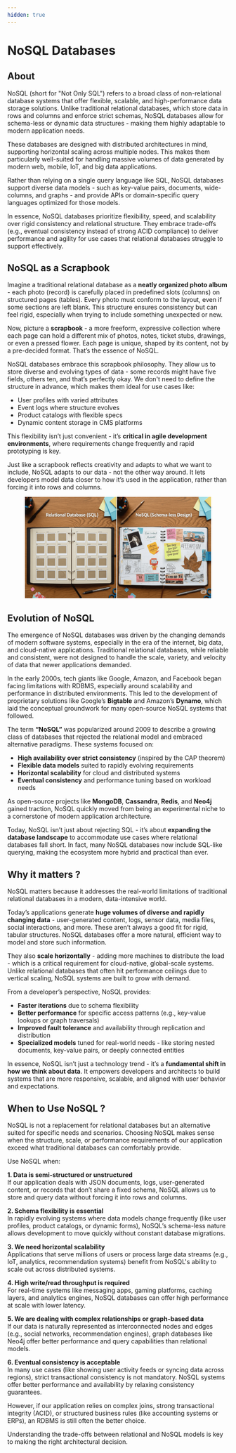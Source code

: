 ```yaml
---
hidden: true
---
```


# NoSQL Databases

## About

NoSQL (short for "Not Only SQL") refers to a broad class of non-relational database systems that offer flexible, scalable, and high-performance data storage solutions. Unlike traditional relational databases, which store data in rows and columns and enforce strict schemas, NoSQL databases allow for schema-less or dynamic data structures - making them highly adaptable to modern application needs.

These databases are designed with distributed architectures in mind, supporting horizontal scaling across multiple nodes. This makes them particularly well-suited for handling massive volumes of data generated by modern web, mobile, IoT, and big data applications.

Rather than relying on a single query language like SQL, NoSQL databases support diverse data models - such as key-value pairs, documents, wide-columns, and graphs - and provide APIs or domain-specific query languages optimized for those models.

In essence, NoSQL databases prioritize flexibility, speed, and scalability over rigid consistency and relational structure. They embrace trade-offs (e.g., eventual consistency instead of strong ACID compliance) to deliver performance and agility for use cases that relational databases struggle to support effectively.

## NoSQL as a Scrapbook

Imagine a traditional relational database as a **neatly organized photo album** - each photo (record) is carefully placed in predefined slots (columns) on structured pages (tables). Every photo must conform to the layout, even if some sections are left blank. This structure ensures consistency but can feel rigid, especially when trying to include something unexpected or new.

Now, picture a **scrapbook** - a more freeform, expressive collection where each page can hold a different mix of photos, notes, ticket stubs, drawings, or even a pressed flower. Each page is unique, shaped by its content, not by a pre-decided format. That’s the essence of NoSQL.

NoSQL databases embrace this scrapbook philosophy. They allow us to store diverse and evolving types of data - some records might have five fields, others ten, and that’s perfectly okay. We don't need to define the structure in advance, which makes them ideal for use cases like:

* User profiles with varied attributes
* Event logs where structure evolves
* Product catalogs with flexible specs
* Dynamic content storage in CMS platforms

This flexibility isn’t just convenient - it’s **critical in agile development environments**, where requirements change frequently and rapid prototyping is key.

Just like a scrapbook reflects creativity and adapts to what we want to include, NoSQL adapts to our data - not the other way around. It lets developers model data closer to how it’s used in the application, rather than forcing it into rows and columns.

<figure><img src="../../.gitbook/assets/nosql.png" alt=""><figcaption></figcaption></figure>

## Evolution of NoSQL

The emergence of NoSQL databases was driven by the changing demands of modern software systems, especially in the era of the internet, big data, and cloud-native applications. Traditional relational databases, while reliable and consistent, were not designed to handle the scale, variety, and velocity of data that newer applications demanded.

In the early 2000s, tech giants like Google, Amazon, and Facebook began facing limitations with RDBMS, especially around scalability and performance in distributed environments. This led to the development of proprietary solutions like Google’s **Bigtable** and Amazon’s **Dynamo**, which laid the conceptual groundwork for many open-source NoSQL systems that followed.

The term **“NoSQL”** was popularized around 2009 to describe a growing class of databases that rejected the relational model and embraced alternative paradigms. These systems focused on:

* **High availability over strict consistency** (inspired by the CAP theorem)
* **Flexible data models** suited to rapidly evolving requirements
* **Horizontal scalability** for cloud and distributed systems
* **Eventual consistency** and performance tuning based on workload needs

As open-source projects like **MongoDB**, **Cassandra**, **Redis**, and **Neo4j** gained traction, NoSQL quickly moved from being an experimental niche to a cornerstone of modern application architecture.

Today, NoSQL isn’t just about rejecting SQL - it’s about **expanding the database landscape** to accommodate use cases where relational databases fall short. In fact, many NoSQL databases now include SQL-like querying, making the ecosystem more hybrid and practical than ever.

## Why it matters ?

NoSQL matters because it addresses the real-world limitations of traditional relational databases in a modern, data-intensive world.

Today’s applications generate **huge volumes of diverse and rapidly changing data** - user-generated content, logs, sensor data, media files, social interactions, and more. These aren’t always a good fit for rigid, tabular structures. NoSQL databases offer a more natural, efficient way to model and store such information.

They also **scale horizontally** - adding more machines to distribute the load - which is a critical requirement for cloud-native, global-scale systems. Unlike relational databases that often hit performance ceilings due to vertical scaling, NoSQL systems are built to grow with demand.

From a developer’s perspective, NoSQL provides:

* **Faster iterations** due to schema flexibility
* **Better performance** for specific access patterns (e.g., key-value lookups or graph traversals)
* **Improved fault tolerance** and availability through replication and distribution
* **Specialized models** tuned for real-world needs - like storing nested documents, key-value pairs, or deeply connected entities

In essence, NoSQL isn’t just a technology trend - it’s a **fundamental shift in how we think about data**. It empowers developers and architects to build systems that are more responsive, scalable, and aligned with user behavior and expectations.

## When to Use NoSQL ?

NoSQL is not a replacement for relational databases but an alternative suited for specific needs and scenarios. Choosing NoSQL makes sense when the structure, scale, or performance requirements of our application exceed what traditional databases can comfortably provide.

Use NoSQL when:

**1. Data is semi-structured or unstructured**\
If our application deals with JSON documents, logs, user-generated content, or records that don’t share a fixed schema, NoSQL allows us to store and query data without forcing it into rows and columns.

**2. Schema flexibility is essential**\
In rapidly evolving systems where data models change frequently (like user profiles, product catalogs, or dynamic forms), NoSQL’s schema-less nature allows development to move quickly without constant database migrations.

**3. We need horizontal scalability**\
Applications that serve millions of users or process large data streams (e.g., IoT, analytics, recommendation systems) benefit from NoSQL's ability to scale out across distributed systems.

**4. High write/read throughput is required**\
For real-time systems like messaging apps, gaming platforms, caching layers, and analytics engines, NoSQL databases can offer high performance at scale with lower latency.

**5. We are dealing with complex relationships or graph-based data**\
If our data is naturally represented as interconnected nodes and edges (e.g., social networks, recommendation engines), graph databases like Neo4j offer better performance and query capabilities than relational models.

**6. Eventual consistency is acceptable**\
In many use cases (like showing user activity feeds or syncing data across regions), strict transactional consistency is not mandatory. NoSQL systems offer better performance and availability by relaxing consistency guarantees.

However, if our application relies on complex joins, strong transactional integrity (ACID), or structured business rules (like accounting systems or ERPs), an RDBMS is still often the better choice.

Understanding the trade-offs between relational and NoSQL models is key to making the right architectural decision.
